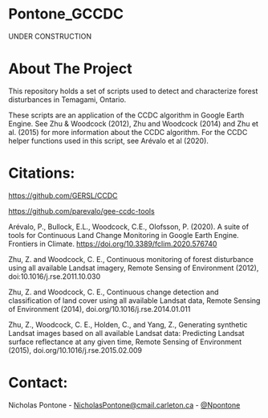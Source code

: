 # Pontone_GCCDC

UNDER CONSTRUCTION

# About The Project
This repository holds a set of scripts used to detect and characterize forest disturbances in Temagami, Ontario.

These scripts are an application of the CCDC algorithm in Google Earth Engine. See Zhu & Woodcock (2012), Zhu and Woodcock (2014) and Zhu et al. (2015) for more information about the CCDC algorithm. For the CCDC helper functions used in this script, see Arévalo et al (2020).

# Citations:

https://github.com/GERSL/CCDC

https://github.com/parevalo/gee-ccdc-tools

Arévalo, P., Bullock, E.L., Woodcock, C.E., Olofsson, P. (2020). A suite of tools for Continuous Land Change Monitoring in Google Earth Engine. Frontiers in Climate. https://doi.org/10.3389/fclim.2020.576740

Zhu, Z. and Woodcock, C. E., Continuous monitoring of forest disturbance using all available Landsat imagery, Remote Sensing of Environment (2012), doi:10.1016/j.rse.2011.10.030

Zhu, Z. and Woodcock, C. E., Continuous change detection and classification of land cover using all available Landsat data, Remote Sensing of Environment (2014), doi.org/10.1016/j.rse.2014.01.011

Zhu, Z., Woodcock, C. E., Holden, C., and Yang, Z., Generating synthetic Landsat images based on all available Landsat data: Predicting Landsat surface reflectance at any given time, Remote Sensing of Environment (2015), doi.org/10.1016/j.rse.2015.02.009


# Contact:

Nicholas Pontone - NicholasPontone@cmail.carleton.ca - [@Npontone](https://twitter.com/NPontone)

